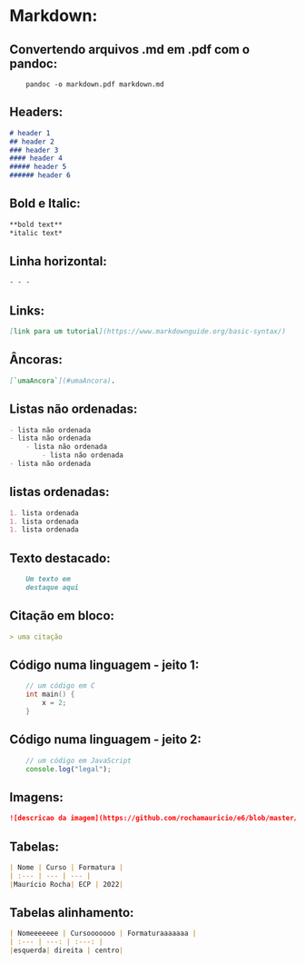 # Markdown:

## Convertendo arquivos .md em .pdf com o pandoc:

~~~shell
    pandoc -o markdown.pdf markdown.md
~~~

## Headers:

~~~markdown
# header 1
## header 2
### header 3
#### header 4
##### header 5
###### header 6
~~~

## Bold e Italic:

~~~markdown
**bold text**
*italic text*
~~~

## Linha horizontal:

~~~markdown
- - - 
~~~

## Links:

~~~markdown
[link para um tutorial](https://www.markdownguide.org/basic-syntax/)
~~~

## Âncoras:

~~~markdown
[`umaAncora`](#umaAncora).
~~~

## Listas não ordenadas:

~~~markdown
- lista não ordenada
- lista não ordenada
    - lista não ordenada
        - lista não ordenada
- lista não ordenada
~~~

## listas ordenadas: 

~~~markdown
1. lista ordenada
1. lista ordenada
1. lista ordenada
~~~

## Texto destacado:

~~~markdown
    Um texto em 
    destaque aqui
~~~

## Citação em bloco:

~~~markdown
> uma citação 
~~~

## Código numa linguagem - jeito 1:

~~~c
    // um código em C
    int main() {
        x = 2;
    }
~~~

## Código numa linguagem - jeito 2:
```javascript
    // um código em JavaScript
    console.log("legal");
```

## Imagens:

~~~markdown
![descricao da imagem](https://github.com/rochamauricio/e6/blob/master/markdown/img/tux.png)
~~~

## Tabelas:

~~~markdown
| Nome | Curso | Formatura |
| :--- | --- | --- |
|Maurício Rocha| ECP | 2022|
~~~

## Tabelas alinhamento:

~~~markdown
| Nomeeeeeee | Cursooooooo | Formaturaaaaaaa |
| :--- | ---: | :---: |
|esquerda| direita | centro|
~~~
